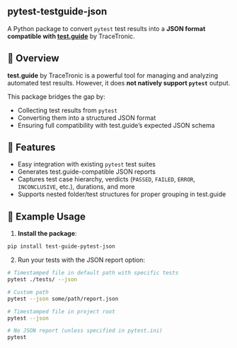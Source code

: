 ## pytest-testguide-json

A Python package to convert `pytest` test results into a **JSON format compatible with [test.guide](https://www.tracetronic.com/products/testguide/)** by TraceTronic.

## 📘 Overview

**test.guide** by TraceTronic is a powerful tool for managing and analyzing automated test results. However, it does **not natively support `pytest`** output.

This package bridges the gap by:

- Collecting test results from `pytest`
- Converting them into a structured JSON format
- Ensuring full compatibility with test.guide’s expected JSON schema

## 🚀 Features

- Easy integration with existing `pytest` test suites
- Generates test.guide-compatible JSON reports
- Captures test case hierarchy, verdicts (`PASSED`, `FAILED`, `ERROR`, `INCONCLUSIVE`, etc.), durations, and more
- Supports nested folder/test structures for proper grouping in test.guide

## 🧪 Example Usage

1. **Install the package**:
```bash
pip install test-guide-pytest-json
```

2. Run your tests with the JSON report option:
```bash
# Timestamped file in default path with specific tests
pytest ./tests/ --json

# Custom path
pytest --json some/path/report.json

# Timestamped file in project root
pytest --json

# No JSON report (unless specified in pytest.ini)
pytest
```